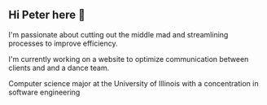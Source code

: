 ## Hi Peter here 👋

<!--
**peternguy/peternguy** is a ✨ _special_ ✨ repository because its `README.md` (this file) appears on your GitHub profile.

Here are some ideas to get you started:

- 🔭 I’m currently working on ...
- 🌱 I’m currently learning ...
- 👯 I’m looking to collaborate on ...
- 🤔 I’m looking for help with ...
- 💬 Ask me about ...
- 📫 How to reach me: ...
- 😄 Pronouns: ...
- ⚡ Fun fact: ...
-->

I'm passionate about cutting out the middle mad and streamlining processes to improve efficiency.

I'm currently working on a website to optimize communication between clients and and a dance team.

Computer science major at the University of Illinois with a concentration in software engineering

